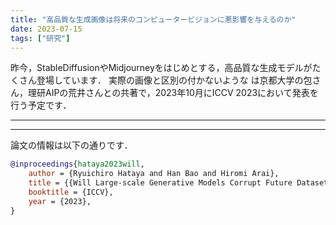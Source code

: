 ```yaml
---
title: "高品質な生成画像は将来のコンピュータービジョンに悪影響を与えるのか"
date: 2023-07-15
tags: ["研究"]
---
```


昨今，StableDiffusionやMidjourneyをはじめとする，高品質な生成モデルがたくさん登場しています．
実際の画像と区別の付かないような
[](https://arxiv.org/abs/2211.08095)は京都大学の包さん，理研AIPの荒井さんとの共著で，2023年10月にICCV 2023において発表を行う予定です．

---


---

論文の情報は以下の通りです．

```bibtex
@inproceedings{hataya2023will,
    author = {Ryuichiro Hataya and Han Bao and Hiromi Arai},
    title = {{Will Large-scale Generative Models Corrupt Future Datasets?}},
    booktitle = {ICCV},
    year = {2023},
}
```
